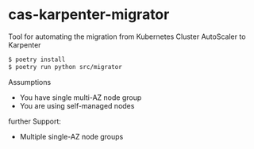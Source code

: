 # cas-karpenter-migrator
Tool for automating the migration from Kubernetes Cluster AutoScaler to Karpenter

```sh
$ poetry install
$ poetry run python src/migrator
```

Assumptions
- You have single multi-AZ node group
- You are using self-managed nodes

further Support:
- Multiple single-AZ node groups 

